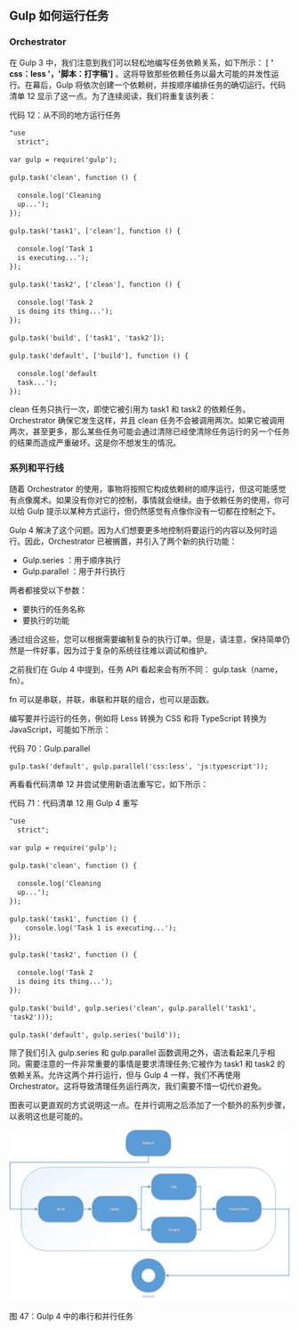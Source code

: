 ## Gulp 如何运行任务

### Orchestrator

在 Gulp 3 中，我们注意到我们可以轻松地编写任务依赖关系，如下所示： [ **' css：less '，'脚本：打字稿']** 。这将导致那些依赖任务以最大可能的并发性运行。在幕后，Gulp 将依次创建一个依赖树，并按顺序编排任务的确切运行。代码清单 12 显示了这一点。为了连续阅读，我们将重复该列表：

代码 12：从不同的地方运行任务

```
"use
  strict";

var gulp = require('gulp');

gulp.task('clean', function () {

  console.log('Cleaning
  up...');
});

gulp.task('task1', ['clean'], function () {

  console.log('Task 1
  is executing...');
});

gulp.task('task2', ['clean'], function () {

  console.log('Task 2
  is doing its thing...');
});

gulp.task('build', ['task1', 'task2']);

gulp.task('default', ['build'], function () {

  console.log('default
  task...');
});

```

clean 任务只执行一次，即使它被引用为 task1 和 task2 的依赖任务。 Orchestrator 确保它发生这样，并且 clean 任务不会被调用两次。如果它被调用两次，甚至更多，那么某些任务可能会通过清除已经使清除任务运行的另一个任务的结果而造成严重破坏。这是你不想发生的情况。

### 系列和平行线

随着 Orchestrator 的使用，事物将按照它构成依赖树的顺序运行，但这可能感觉有点像魔术。如果没有你对它的控制，事情就会继续。由于依赖任务的使用，你可以给 Gulp 提示以某种方式运行，但仍然感觉有点像你没有一切都在控制之下。

Gulp 4 解决了这个问题。因为人们想要更多地控制将要运行的内容以及何时运行。因此，Orchestrator 已被搁置，并引入了两个新的执行功能：

*   Gulp.series ：用于顺序执行
*   Gulp.parallel ：用于并行执行

两者都接受以下参数：

*   要执行的任务名称
*   要执行的功能

通过组合这些，您可以根据需要编制复杂的执行订单。但是，请注意，保持简单仍然是一件好事，因为过于复杂的系统往往难以调试和维护。

之前我们在 Gulp 4 中提到，任务 API 看起来会有所不同： gulp.task（name，fn）。

fn 可以是串联，并联，串联和并联的组合，也可以是函数。

编写要并行运行的任务，例如将 Less 转换为 CSS 和将 TypeScript 转换为 JavaScript，可能如下所示：

代码 70：Gulp.parallel

```
gulp.task('default', gulp.parallel('css:less', 'js:typescript'));

```

再看看代码清单 12 并尝试使用新语法重写它，如下所示：

代码 71：代码清单 12 用 Gulp 4 重写

```
"use
  strict";

var gulp = require('gulp');

gulp.task('clean', function () {

  console.log('Cleaning
  up...');
});

gulp.task('task1', function () {
    console.log('Task 1 is executing...');
});

gulp.task('task2', function () {

  console.log('Task 2
  is doing its thing...');
});

gulp.task('build', gulp.series('clean', gulp.parallel('task1', 'task2')));

gulp.task('default', gulp.series('build'));

```

除了我们引入 gulp.series 和 gulp.parallel 函数调用之外，语法看起来几乎相同。需要注意的一件非常重要的事情是要求清理任务;它被作为 task1 和 task2 的依赖关系。允许这两个并行运行，但与 Gulp 4 一样，我们不再使用 Orchestrator。这将导致清理任务运行两次，我们需要不惜一切代价避免。

图表可以更直观的方式说明这一点。在并行调用之后添加了一个额外的系列步骤，以表明这也是可能的。

![](img/00051.jpeg)

图 47：Gulp 4 中的串行和并行任务